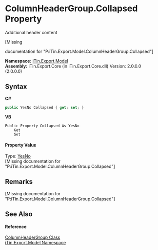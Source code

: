 # ColumnHeaderGroup.Collapsed Property 
Additional header content 

\[Missing <summary> documentation for "P:iTin.Export.Model.ColumnHeaderGroup.Collapsed"\]

**Namespace:**&nbsp;<a href="N_iTin_Export_Model">iTin.Export.Model</a><br />**Assembly:**&nbsp;iTin.Export.Core (in iTin.Export.Core.dll) Version: 2.0.0.0 (2.0.0.0)

## Syntax

**C#**<br />
``` C#
public YesNo Collapsed { get; set; }
```

**VB**<br />
``` VB
Public Property Collapsed As YesNo
	Get
	Set
```


#### Property Value
Type: <a href="T_iTin_Export_Model_YesNo">YesNo</a><br />\[Missing <value> documentation for "P:iTin.Export.Model.ColumnHeaderGroup.Collapsed"\]

## Remarks
\[Missing <remarks> documentation for "P:iTin.Export.Model.ColumnHeaderGroup.Collapsed"\]

## See Also


#### Reference
<a href="T_iTin_Export_Model_ColumnHeaderGroup">ColumnHeaderGroup Class</a><br /><a href="N_iTin_Export_Model">iTin.Export.Model Namespace</a><br />
